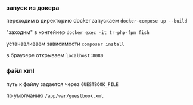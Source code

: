### запуск из докера
переходим в директорию docker
запускаем ```docker-compose up --build```

"заходим" в контейнер ```docker exec -it tr-php-fpm fish```


устанавливаем зависимости ```composer install```


в браузере открываем ```localhost:8080```

### файл xml
путь к файлу задается через ```GUESTBOOK_FILE```

по умолчанию ```/app/var/guestbook.xml```
